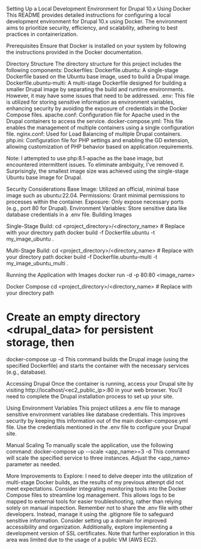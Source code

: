 Setting Up a Local Development Environment for Drupal 10.x Using Docker
This README provides detailed instructions for configuring a local development environment for Drupal 10.x using Docker. The environment aims to prioritize security, efficiency, and scalability, adhering to best practices in containerization.

Prerequisites
Ensure that Docker is installed on your system by following the instructions provided in the Docker documentation.

Directory Structure
The directory structure for this project includes the following components:
Dockerfiles:
Dockerfile.ubuntu: A single-stage Dockerfile based on the Ubuntu base image, used to build a Drupal image.
Dockerfile.ubuntu-multi: A multi-stage Dockerfile designed for building a smaller Drupal image by separating the build and runtime environments. However, it may have some issues that need to be addressed.
.env: This file is utilized for storing sensitive information as environment variables, enhancing security by avoiding the exposure of credentials in the Docker Compose files.
apache.conf: Configuration file for Apache used in the Drupal containers to access the service.
docker-compose.yml: This file enables the management of multiple containers using a single configuration file.
nginx.conf: Used for Load Balancing of multiple Drupal containers.
php.ini: Configuration file for PHP settings and enabling the GD extension, allowing customization of PHP behavior based on application requirements.

Note:
I attempted to use php:8.1-apache as the base image, but encountered intermittent issues. To eliminate ambiguity, I've removed it. Surprisingly, the smallest image size was achieved using the single-stage Ubuntu base image for Drupal.

Security Considerations
Base Image: Utilized an official, minimal base image such as ubuntu:22.04.
Permissions: Grant minimal permissions to processes within the container.
Exposure: Only expose necessary ports (e.g., port 80 for Drupal).
Environment Variables: Store sensitive data like database credentials in a .env file.
Building Images

Single-Stage Build:
cd <project_directory>/<directory_name>  # Replace with your directory path
docker build -f Dockerfile.ubuntu -t my_image_ubuntu .

Multi-Stage Build:
cd <project_directory>/<directory_name>  # Replace with your directory path
docker build -f Dockerfile.ubuntu-multi -t my_image_ubuntu_multi .

Running the Application with Images
docker run -d -p 80:80 <image_name>

Docker Compose
cd <project_directory>/<directory_name>  # Replace with your directory path
# Create an empty directory <drupal_data> for persistent storage, then
docker-compose up -d
This command builds the Drupal image (using the specified Dockerfile) and starts the container with the necessary services (e.g., database).

Accessing Drupal
Once the container is running, access your Drupal site by visiting http://localhost/<ec2_public_ip>:80 in your web browser. You'll need to complete the Drupal installation process to set up your site.

Using Environment Variables
This project utilizes a .env file to manage sensitive environment variables like database credentials. This improves security by keeping this information out of the main docker-compose.yml file. Use the credentials mentioned in the .env file to configure your Drupal site.

Manual Scaling
To manually scale the application, use the following command:
docker-compose up --scale <app_name>=3 -d
This command will scale the specified service to three instances. Adjust the <app_name> parameter as needed.

More Improvements to Explore:
I need to delve deeper into the utilization of multi-stage Docker builds, as the results of my previous attempt did not meet expectations.
Consider integrating monitoring tools into the Docker Compose files to streamline log management. This allows logs to be mapped to external tools for easier troubleshooting, rather than relying solely on manual inspection.
Remember not to share the .env file with other developers. Instead, manage it using the .gitignore file to safeguard sensitive information.
Consider setting up a domain for improved accessibility and organization. Additionally, explore implementing a development version of SSL certificates. Note that further exploration in this area was limited due to the usage of a public VM (AWS EC2).